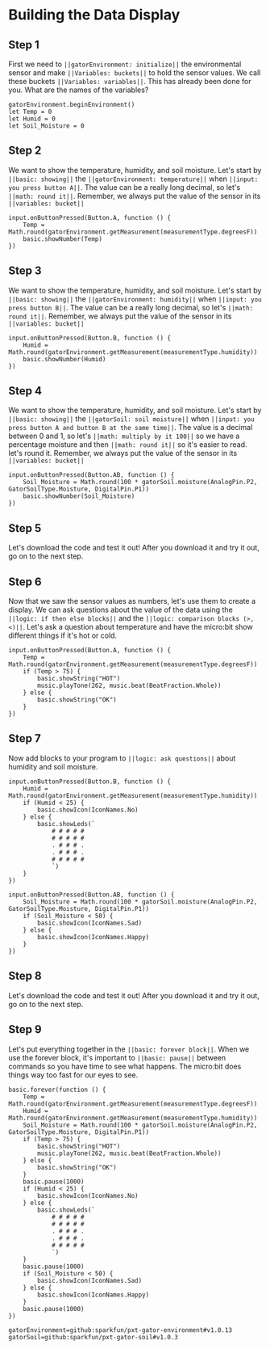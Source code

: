 # Building the Data Display

## Step 1
First we need to ``||gatorEnvironment: initialize||`` the environmental sensor and make 
``||Variables: buckets||`` to hold the sensor values. We call these buckets 
``||Variables: variables||``. This has already been done for you. 
What are the names of the variables?

```template
gatorEnvironment.beginEnvironment()
let Temp = 0
let Humid = 0
let Soil_Moisture = 0
```

## Step 2
We want to show the temperature, humidity, and soil moisture. Let's start by ``||basic: showing||``
the ``||gatorEnvironment: temperature||`` when ``||input: you press button A||``. The value can be a really long decimal, so 
let's ``||math: round it||``. Remember, we always put the value of the sensor in its ``||variables: bucket||``

```blocks
input.onButtonPressed(Button.A, function () {
    Temp = Math.round(gatorEnvironment.getMeasurement(measurementType.degreesF))
    basic.showNumber(Temp)
})
```

## Step 3
We want to show the temperature, humidity, and soil moisture. Let's start by ``||basic: showing||``
the ``||gatorEnvironment: humidity||`` when ``||input: you press button B||``. 
The value can be a really long decimal, so let's ``||math: round it||``. 
Remember, we always put the value of the sensor in its ``||variables: bucket||``

```blocks
input.onButtonPressed(Button.B, function () {
    Humid = Math.round(gatorEnvironment.getMeasurement(measurementType.humidity))
    basic.showNumber(Humid)
})
```

## Step 4
We want to show the temperature, humidity, and soil moisture. Let's start by ``||basic: showing||``
the ``||gatorSoil: soil moisture||`` when ``||input: you press button A and button B at the same time||``. 
The value is a decimal between 0 and 1, so let's ``||math: multiply by it 100||`` 
so we have a percentage moisture and then ``||math: round it||`` so it's easier to read.
let's round it. Remember, we always put the value of the sensor in its ``||variables: bucket||``

```blocks
input.onButtonPressed(Button.AB, function () {
    Soil_Moisture = Math.round(100 * gatorSoil.moisture(AnalogPin.P2, GatorSoilType.Moisture, DigitalPin.P1))
    basic.showNumber(Soil_Moisture)
})
```

## Step 5
Let's download the code and test it out! After you download it and try it out, 
go on to the next step.

## Step 6
Now that we saw the sensor values as numbers, let's use them to create a display. 
We can ask questions about the value of the data using the ``||logic: if then else blocks||``
and the ``||logic: comparison blocks (>, <)||``. Let's ask a question about temperature and have the
micro:bit show different things if it's hot or cold.

```blocks
input.onButtonPressed(Button.A, function () {
    Temp = Math.round(gatorEnvironment.getMeasurement(measurementType.degreesF))
    if (Temp > 75) {
        basic.showString("HOT")
        music.playTone(262, music.beat(BeatFraction.Whole))
    } else {
        basic.showString("OK")
    }
})
```

## Step 7
Now add blocks to your program to ``||logic: ask questions||`` about humidity and soil moisture. 

```blocks
input.onButtonPressed(Button.B, function () {
    Humid = Math.round(gatorEnvironment.getMeasurement(measurementType.humidity))
    if (Humid < 25) {
        basic.showIcon(IconNames.No)
    } else {
        basic.showLeds(`
            # # # # #
            # # # # #
            . # # # .
            . # # # .
            # # # # #
            `)
    }
})

input.onButtonPressed(Button.AB, function () {
    Soil_Moisture = Math.round(100 * gatorSoil.moisture(AnalogPin.P2, GatorSoilType.Moisture, DigitalPin.P1))
    if (Soil_Moisture < 50) {
        basic.showIcon(IconNames.Sad)
    } else {
        basic.showIcon(IconNames.Happy)
    }
})
```

## Step 8
Let's download the code and test it out! After you download it and try it out, 
go on to the next step.

## Step 9
Let's put everything together in the ``||basic: forever block||``. When we use the 
forever block, it's important to ``||basic: pause||`` between commands so you have time to see what 
happens. The micro:bit does things way too fast for our eyes to see.

```blocks
basic.forever(function () {
    Temp = Math.round(gatorEnvironment.getMeasurement(measurementType.degreesF))
    Humid = Math.round(gatorEnvironment.getMeasurement(measurementType.humidity))
    Soil_Moisture = Math.round(100 * gatorSoil.moisture(AnalogPin.P2, GatorSoilType.Moisture, DigitalPin.P1))
    if (Temp > 75) {
        basic.showString("HOT")
        music.playTone(262, music.beat(BeatFraction.Whole))
    } else {
        basic.showString("OK")
    }
    basic.pause(1000)
    if (Humid < 25) {
        basic.showIcon(IconNames.No)
    } else {
        basic.showLeds(`
            # # # # #
            # # # # #
            . # # # .
            . # # # .
            # # # # #
            `)
    }
    basic.pause(1000)
    if (Soil_Moisture < 50) {
        basic.showIcon(IconNames.Sad)
    } else {
        basic.showIcon(IconNames.Happy)
    }
    basic.pause(1000)
})
```



```package
gatorEnvironment=github:sparkfun/pxt-gator-environment#v1.0.13
gatorSoil=github:sparkfun/pxt-gator-soil#v1.0.3
```
